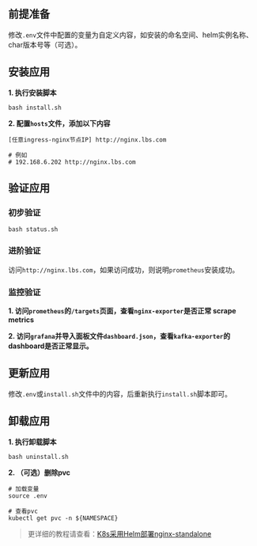 前提准备
---

修改`.env`文件中配置的变量为自定义内容，如安装的命名空间、helm实例名称、char版本号等（可选）。

安装应用
---

**1. 执行安装脚本**

```shell
bash install.sh
```

**2. 配置`hosts`文件，添加以下内容**

```
[任意ingress-nginx节点IP] http://nginx.lbs.com

# 例如
# 192.168.6.202 http://nginx.lbs.com
```

验证应用
---

### 初步验证

```shell
bash status.sh
```

### 进阶验证

访问`http://nginx.lbs.com`，如果访问成功，则说明`prometheus`安装成功。

### 监控验证

**1. 访问`prometheus`的`/targets`页面，查看`nginx-exporter`是否正常 scrape metrics**

**2. 访问`grafana`并导入面板文件`dashboard.json`，查看`kafka-exporter`的dashboard是否正常显示。**

更新应用
---

修改`.env`或`install.sh`文件中的内容，后重新执行`install.sh`脚本即可。

卸载应用
---

**1. 执行卸载脚本**

```shell
bash uninstall.sh
```

**2. （可选）删除pvc**

```shell
# 加载变量
source .env

# 查看pvc
kubectl get pvc -n ${NAMESPACE}
```

> 更详细的教程请查看：[K8s采用Helm部署nginx-standalone](https://lbs.wiki/pages/32b0bac/)
